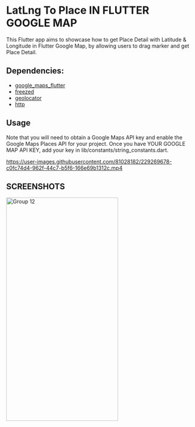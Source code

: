 # LatLng To Place IN FLUTTER GOOGLE MAP
This Flutter app aims to showcase how to get Place Detail with Latitude & Longitude in Flutter Google Map, by allowing users to drag marker and get Place Detail.

## Dependencies:
- [google_maps_flutter](https://pub.dev/packages/google_maps_flutter)
- [freezed](https://pub.dev/packages/freezed)
- [geolocator](https://pub.dev/packages/geolocator)
- [http](https://pub.dev/packages/http)

## Usage
Note that you will need to obtain a Google Maps API key and enable the Google Maps Places API for your project.
Once you have YOUR GOOGLE MAP API KEY, add your key in lib/constants/string_constants.dart.




https://user-images.githubusercontent.com/81028182/229269678-c0fc74d4-962f-44c7-b5f6-166e69b1312c.mp4

## SCREENSHOTS
<img width="300" height="600" alt="Group 12" src="https://user-images.githubusercontent.com/81028182/229269645-9944dcce-69ac-4f58-aaf8-12f7d82acc41.png">
